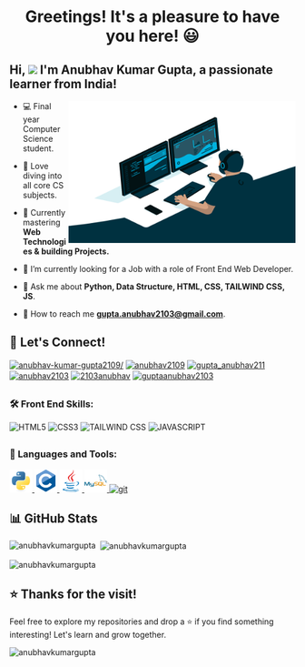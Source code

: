 <h1> <p align="center"> <b> Greetings! It's a pleasure to have you here! 😃 </p> </b> </h1>
<!-- 
<p align="center">
  <img width="600" height="500" src="https://github.com/SamarFatimaJaffri/SamarFatimaJaffri/blob/main/images/casual-life-3d-reading.png">
</p> -->


## Hi, ![](https://user-images.githubusercontent.com/18350557/176309783-0785949b-9127-417c-8b55-ab5a4333674e.gif) I'm Anubhav Kumar Gupta, a passionate learner from India! 

<img align="right" height="250" width="400" alt="" src="https://github.com/AnubhavKumarGupta/AnubhavKumarGupta/blob/main/coder.gif" />




- 💻 Final year Computer Science student.
  
- 🔭 Love diving into all core CS subjects.

- 🌱 Currently mastering **Web Technologies & building Projects.**
  
- 🚀 I’m currently looking for a Job with a role of Front End Web Developer.

- 💬 Ask me about **Python, Data Structure, HTML, CSS, TAILWIND CSS, JS**.

- 📧 How to reach me **gupta.anubhav2103@gmail.com**.


## 

## 🤝 Let's Connect! 

<p align="left">
<a href="https://linkedin.com/in/anubhav-kumar-gupta2109/" target="_blank"><img align="center" src="https://raw.githubusercontent.com/rahuldkjain/github-profile-readme-generator/master/src/images/icons/Social/linked-in-alt.svg" alt="anubhav-kumar-gupta2109/" height="30" width="40" /></a>
<a href="https://www.codechef.com/users/anubhav2109" target="blank"><img align="center" src="https://cdn.jsdelivr.net/npm/simple-icons@3.1.0/icons/codechef.svg" alt="anubhav2109" height="30" width="40" /></a>
<a href="https://www.hackerrank.com/gupta_anubhav211" target="blank"><img align="center" src="https://raw.githubusercontent.com/rahuldkjain/github-profile-readme-generator/master/src/images/icons/Social/hackerrank.svg" alt="gupta_anubhav211" height="30" width="40" /></a>
<a href="https://codeforces.com/profile/anubhav2103" target="blank"><img align="center" src="https://raw.githubusercontent.com/rahuldkjain/github-profile-readme-generator/master/src/images/icons/Social/codeforces.svg" alt="anubhav2103" height="30" width="40" /></a>
<a href="https://www.leetcode.com/2103anubhav" target="blank"><img align="center" src="https://raw.githubusercontent.com/rahuldkjain/github-profile-readme-generator/master/src/images/icons/Social/leet-code.svg" alt="2103anubhav" height="30" width="40" /></a>
<a href="https://auth.geeksforgeeks.org/user/guptaanubhav2103" target="blank"><img align="center" src="https://raw.githubusercontent.com/rahuldkjain/github-profile-readme-generator/master/src/images/icons/Social/geeks-for-geeks.svg" alt="guptaanubhav2103" height="30" width="40" /></a>
</p>

## 

### 🛠️ Front End Skills:

![HTML5](https://img.shields.io/badge/HTML5-E34F26?style=for-the-badge&logo=html5&logoColor=white)
![CSS3](https://img.shields.io/badge/CSS3-1572B6?style=for-the-badge&logo=css3&logoColor=white)
![TAILWIND CSS](https://img.shields.io/badge/Tailwind%20CSS-38B2AC?style=for-the-badge&logo=tailwind-css&logoColor=white)
![JAVASCRIPT](https://img.shields.io/badge/JavaScript-323330?style=for-the-badge&logo=javascript&logoColor=F7DF1E)


## 

<h3 align="left"> 🔧 Languages and Tools:</h3>
<p align="left"> 
<a href="https://www.python.org" target="_blank" rel="noreferrer"> <img src="https://raw.githubusercontent.com/devicons/devicon/master/icons/python/python-original.svg" alt="python" width="40" height="40"/> </a>
<a href="https://www.cprogramming.com/" target="_blank" rel="noreferrer"> <img src="https://raw.githubusercontent.com/devicons/devicon/master/icons/c/c-original.svg" alt="c" width="40" height="40"/> </a>
<a href="https://www.java.com" target="_blank" rel="noreferrer"> <img src="https://raw.githubusercontent.com/devicons/devicon/master/icons/java/java-original.svg" alt="java" width="40" height="40"/> </a> 
<a href="https://www.mysql.com/" target="_blank" rel="noreferrer"> <img src="https://raw.githubusercontent.com/devicons/devicon/master/icons/mysql/mysql-original-wordmark.svg" alt="mysql" width="40" height="40"/> </a>
<a href="https://git-scm.com/" target="_blank" rel="noreferrer"> <img src="https://www.vectorlogo.zone/logos/git-scm/git-scm-icon.svg" alt="git" width="40" height="40"/> </a> 
</p>


## 



## 📊 GitHub Stats

<p align="left">
  
<p>
<img align="left" src="https://github-readme-stats.vercel.app/api/top-langs?username=anubhavkumargupta&theme=radical&hide_border=true&layout=compact" alt="anubhavkumargupta">
</p>

<p>&nbsp&nbsp;<img align="center" src="https://github-readme-stats.vercel.app/api?username=anubhavkumargupta&show_icons=true&locale=en" alt="anubhavkumargupta" /></p>

<p><img align="center" src="https://github-readme-streak-stats.herokuapp.com/?user=anubhavkumargupta&" alt="anubhavkumargupta" />

##


## ⭐ Thanks for the visit! 
Feel free to explore my repositories and drop a ⭐ if you find something interesting! Let's learn and grow together.


<p align="left"> <img src="https://komarev.com/ghpvc/?username=anubhavkumargupta&label=Profile%20views&color=0e75b6&style=flat" alt="anubhavkumargupta" /> </p>
